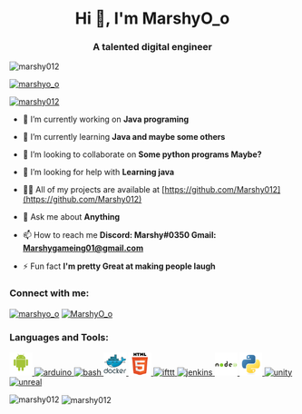 <h1 align="center">Hi 👋, I'm MarshyO_o</h1>
<h3 align="center">A talented digital engineer</h3>
<p align="left"> <img src="https://komarev.com/ghpvc/?username=marshy012&label=Profile%20views&color=0e75b6&style=flat" alt="marshy012" /> </p>
<p align="left"> <a href="https://twitter.com/marshyo_o" target="blank"><img src="https://img.shields.io/twitter/follow/marshyo_o?logo=twitter&style=for-the-badge" alt="marshyo_o" /></a> </p>
<p align="left"> <a href="https://github.com/ryo-ma/github-profile-trophy"><img src="https://github-profile-trophy.vercel.app/?username=marshy012" alt="marshy012" /></a> </p>



- 🔭 I’m currently working on **Java programing**

- 🌱 I’m currently learning **Java and maybe some others**

- 👯 I’m looking to collaborate on **Some python programs Maybe?**

- 🤝 I’m looking for help with **Learning java**

- 👨‍💻 All of my projects are available at [https://github.com/Marshy012](https://github.com/Marshy012)

- 💬 Ask me about **Anything**

- 📫 How to reach me **Discord: Marshy#0350 Gmail: Marshygameing01@gmail.com**

- ⚡ Fun fact **I'm pretty Great at making people laugh**

<h3 align="left">Connect with me:</h3>
<p align="left">
<a href="https://twitter.com/marshyo_o" target="blank"><img align="center" src="https://raw.githubusercontent.com/rahuldkjain/github-profile-readme-generator/master/src/images/icons/Social/twitter.svg" alt="marshyo_o" height="30" width="40" /></a>
<a href="https://discord.gg/MarshyO_o" target="blank"><img align="center" src="https://raw.githubusercontent.com/rahuldkjain/github-profile-readme-generator/master/src/images/icons/Social/discord.svg" alt="MarshyO_o" height="30" width="40" /></a>
</p>

<h3 align="left">Languages and Tools:</h3>
<p align="left"> <a href="https://developer.android.com" target="_blank" rel="noreferrer"> <img src="https://raw.githubusercontent.com/devicons/devicon/master/icons/android/android-original-wordmark.svg" alt="android" width="40" height="40"/> </a> <a href="https://www.arduino.cc/" target="_blank" rel="noreferrer"> <img src="https://cdn.worldvectorlogo.com/logos/arduino-1.svg" alt="arduino" width="40" height="40"/> </a> <a href="https://www.gnu.org/software/bash/" target="_blank" rel="noreferrer"> <img src="https://www.vectorlogo.zone/logos/gnu_bash/gnu_bash-icon.svg" alt="bash" width="40" height="40"/> </a> <a href="https://www.docker.com/" target="_blank" rel="noreferrer"> <img src="https://raw.githubusercontent.com/devicons/devicon/master/icons/docker/docker-original-wordmark.svg" alt="docker" width="40" height="40"/> </a> <a href="https://www.w3.org/html/" target="_blank" rel="noreferrer"> <img src="https://raw.githubusercontent.com/devicons/devicon/master/icons/html5/html5-original-wordmark.svg" alt="html5" width="40" height="40"/> </a> <a href="https://ifttt.com/" target="_blank" rel="noreferrer"> <img src="https://www.vectorlogo.zone/logos/ifttt/ifttt-ar21.svg" alt="ifttt" width="40" height="40"/> </a> <a href="https://www.jenkins.io" target="_blank" rel="noreferrer"> <img src="https://www.vectorlogo.zone/logos/jenkins/jenkins-icon.svg" alt="jenkins" width="40" height="40"/> </a> <a href="https://nodejs.org" target="_blank" rel="noreferrer"> <img src="https://raw.githubusercontent.com/devicons/devicon/master/icons/nodejs/nodejs-original-wordmark.svg" alt="nodejs" width="40" height="40"/> </a> <a href="https://www.python.org" target="_blank" rel="noreferrer"> <img src="https://raw.githubusercontent.com/devicons/devicon/master/icons/python/python-original.svg" alt="python" width="40" height="40"/> </a> <a href="https://unity.com/" target="_blank" rel="noreferrer"> <img src="https://www.vectorlogo.zone/logos/unity3d/unity3d-icon.svg" alt="unity" width="40" height="40"/> </a> <a href="https://unrealengine.com/" target="_blank" rel="noreferrer"> <img src="https://raw.githubusercontent.com/kenangundogan/fontisto/036b7eca71aab1bef8e6a0518f7329f13ed62f6b/icons/svg/brand/unreal-engine.svg" alt="unreal" width="40" height="40"/> </a> </p>

<p><img align="left" src="https://github-readme-stats.vercel.app/api/top-langs?username=marshy012&show_icons=true&locale=en&layout=compact" alt="marshy012" /></p>

<p>&nbsp;<img align="center" src="https://github-readme-stats.vercel.app/api?username=marshy012&show_icons=true&locale=en" alt="marshy012" /></p>
